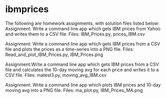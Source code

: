 # ibmprices
The following are homework assignments, with solution files listed below:
Assignment: Write a command line app which gets IBM prices from Yahoo and writes them to a CSV file.
Files: IBM_Prices.py, prices_IBM.csv

Assignment: Write a command line app which gets IBM prices from a CSV file and plots the prices as a time-series into a PNG file.
Files: Read_and_plot_IBM_Prices.py, IBM_Prices.png

Assignment:Write a command line app which gets IBM prices from a CSV file and calculates the 10-day moving avg for each price and writes it to a CSV file.
Files: matest3.py, moving_avg_IBM.csv

Assignment: Write a command line app which plots IBM prices and 10-day moving avg into a PNG file.
Files: ma_plot.py, IBM_Prices_MA.png
